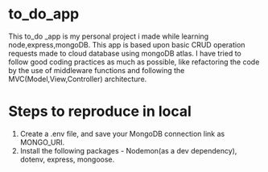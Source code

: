 # to_do_app
This to_do _app is my personal project i made while learning node,express,mongoDB. This app is based upon basic CRUD operation requests made to cloud database using mongoDB atlas. I have tried to follow good coding practices as much as possible, like refactoring the code by the use of middleware functions and following the MVC(Model,View,Controller) architecture.

# Steps to reproduce in local 
1. Create a .env file, and save your MongoDB connection link as MONGO_URI.
2. Install the following packages - Nodemon(as a dev dependency), dotenv, express, mongoose.
